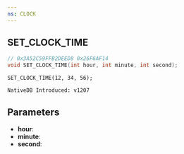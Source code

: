 ```yaml
---
ns: CLOCK
---
```

## SET_CLOCK_TIME

```c
// 0x3A52C59FFB2DEED8 0x26F6AF14
void SET_CLOCK_TIME(int hour, int minute, int second);
```

```
SET_CLOCK_TIME(12, 34, 56);

NativeDB Introduced: v1207
```

## Parameters
* **hour**:
* **minute**:
* **second**:
